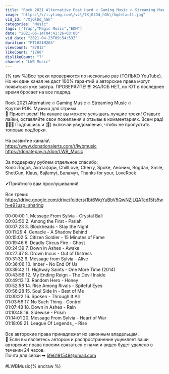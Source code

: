 ```yaml
---
title: "Rock 2021 Alternative Post Hard 🔥 Gaming Music 🔥 Streaming Music 🔥"
image: "https:\/\/i.ytimg.com\/vi\/7XjGlDd_hGk\/hqdefault.jpg"
vid_id: "7XjGlDd_hGk"
categories: "Music"
tags: ["Trap","Magic Music","EDM"]
date: "2021-06-14T04:41:26+03:00"
vid_date: "2021-04-23T09:54:53Z"
duration: "PT1H21M26S"
viewcount: "87812"
likeCount: "1760"
dislikeCount: "7"
channel: "LWB Music"
---
```

{% raw %}Все треки проверяются по несколько раз (ТОЛЬКО YouTube). Но ни один канал не даст 100% гарантий и авторские права могут появиться уже завтра. ПРОВЕРЯЙТЕ!!!!! ЖАЛОБ НЕТ, но ЮТ в последнее время бросает на все подряд. <br /><br />Rock 2021 Alternative  🔥 Gaming Music 🔥 Streaming Music 🔥 <br />Крутой РОК. Музыка для стрима.<br />🎤 Привет всем!  На канале вы можете услышать лучшие треки! Ставьте лайки, оставляйте свои пожелания и отзывы в комментариях. Всем рад! <br />🎤🎤🎤 Подпишись и (🔔) включай уведомления, чтобы не пропустить топовые подборки. <br /><br />На развитие канала\ <br /><a rel="nofollow" target="blank" href="https://www.donationalerts.com/r/lwbmusic">https://www.donationalerts.com/r/lwbmusic</a><br /><a rel="nofollow" target="blank" href="https://donatepay.ru/don/LWB_Music">https://donatepay.ru/don/LWB_Music</a><br /><br />За поддержку рублем отдельное спасибо: <br />Коля Лодов, Акатафари, ChillLove, Cherry, Spoke, Аноним, Bogdan, Smile, ShotGun, Klaus, 6ajlamyt, Баламут, Thanks for your, LoveRock<br /><br />✔Приятного вам прослушивания!<br /><br />Все треки: <a rel="nofollow" target="blank" href="https://drive.google.com/drive/folders/1bt6WqYuBbV5QwNZjLQATcd15fs5wh-e9?usp=sharing">https://drive.google.com/drive/folders/1bt6WqYuBbV5QwNZjLQATcd15fs5wh-e9?usp=sharing</a><br /><br />00:00:00 1. Message From Sylvia - Crystal Ball<br />00:03:50 2. Among the First - Pariah<br />00:07:23 3. Blockheads - Stay the Night<br />00:11:29 4. Cenacle - A Shadow Behind<br />00:15:02 5. Citizen Soldier - 15 Minutes of Fame<br />00:19:46 6. Deadly Circus Fire - Ghost<br />00:24:39 7. Down in Ashes - Awake<br />00:27:47 8. Drown Incus - Out of Distress<br />00:31:32 9. Message from Sylvia - Alive<br />00:36:06 10. Imber - No End Of Us<br />00:39:42 11. Highway Saints - One More Time (2014)<br />00:43:56 12. My Ending Reign - The Devil Inside<br />00:49:13 13. Random Hero - Honey<br />00:52:58 14. Rise Among Rivals - Spiteful Eyes<br />00:56:28 15. Soul Side In - Best of Me<br />01:00:22 16. Spoken - Through It All<br />01:03:56 17. No Such Thing - Control<br />01:07:48 18. Down in Ashes - Rain<br />01:10:48 19. Sidewise - Prism<br />01:14:01 20. Message From Sylvia - Heart of War<br />01:18:09 21. League Of Legends_ - Rise<br /><br />Все авторские права принадлежат их законным владельцам.<br />🚫 Если вы являетесь автором и распространение ущемляет ваши авторские права просим связаться с нами и видео будет удалено в течении 24 часов. <br />Почта для связи  ➥ life6191549@gmail.com <br /><br />#LWBMusic{% endraw %}
